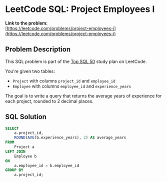 # LeetCode SQL: Project Employees I

**Link to the problem:**  
[https://leetcode.com/problems/project-employees-i](https://leetcode.com/problems/project-employees-i)

## Problem Description

This SQL problem is part of the [Top SQL 50](https://leetcode.com/study-plan/top-sql-50/) study plan on LeetCode.

You're given two tables:

- `Project` with columns `project_id` and `employee_id`
- `Employee` with columns `employee_id` and `experience_years`

The goal is to write a query that returns the average years of experience for each project, rounded to 2 decimal places.

## SQL Solution

```sql
SELECT 
    a.project_id, 
    ROUND(AVG(b.experience_years), 2) AS average_years
FROM 
    Project a
LEFT JOIN 
    Employee b 
ON 
    a.employee_id = b.employee_id
GROUP BY 
    a.project_id;
